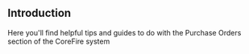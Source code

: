 ## Introduction

Here you'll find helpful tips and guides to do with the Purchase Orders section of the CoreFire system
